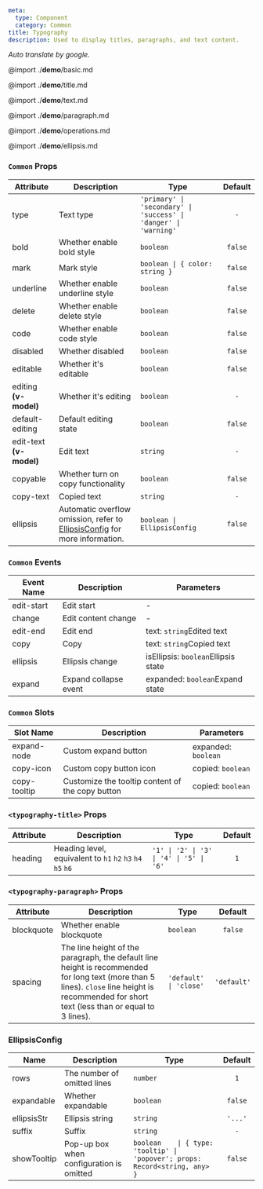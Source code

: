 ```yaml
meta:
  type: Component
  category: Common
title: Typography
description: Used to display titles, paragraphs, and text content.
```

*Auto translate by google.*

@import ./__demo__/basic.md

@import ./__demo__/title.md

@import ./__demo__/text.md

@import ./__demo__/paragraph.md

@import ./__demo__/operations.md

@import ./__demo__/ellipsis.md






### `Common` Props

|Attribute|Description|Type|Default|
|---|---|---|:---:|
|type|Text type|`'primary' \| 'secondary' \| 'success' \| 'danger' \| 'warning'`|`-`|
|bold|Whether enable bold style|`boolean`|`false`|
|mark|Mark style|`boolean \| { color: string }`|`false`|
|underline|Whether enable underline style|`boolean`|`false`|
|delete|Whether enable delete style|`boolean`|`false`|
|code|Whether enable code style|`boolean`|`false`|
|disabled|Whether disabled|`boolean`|`false`|
|editable|Whether it's editable|`boolean`|`false`|
|editing **(v-model)**|Whether it's editing|`boolean`|`-`|
|default-editing|Default editing state|`boolean`|`false`|
|edit-text **(v-model)**|Edit text|`string`|`-`|
|copyable|Whether turn on copy functionality|`boolean`|`false`|
|copy-text|Copied text|`string`|`-`|
|ellipsis|Automatic overflow omission, refer to [EllipsisConfig](#ellipsisconfig) for more information.|`boolean \| EllipsisConfig`|`false`|
### `Common` Events

|Event Name|Description|Parameters|
|---|---|---|
|edit-start|Edit start|-|
|change|Edit content change|-|
|edit-end|Edit end|text: `string`Edited text|
|copy|Copy|text: `string`Copied text|
|ellipsis|Ellipsis change|isEllipsis: `boolean`Ellipsis state|
|expand|Expand collapse event|expanded: `boolean`Expand state|
### `Common` Slots

|Slot Name|Description|Parameters|
|---|---|---|
|expand-node|Custom expand button|expanded: `boolean`|
|copy-icon|Custom copy button icon|copied: `boolean`|
|copy-tooltip|Customize the tooltip content of the copy button|copied: `boolean`|




### `<typography-title>` Props

|Attribute|Description|Type|Default|
|---|---|---|:---:|
|heading|Heading level, equivalent to `h1` `h2` `h3` `h4` `h5` `h6`|`'1' \| '2' \| '3' \| '4' \| '5' \| '6'`|`1`|




### `<typography-paragraph>` Props

|Attribute|Description|Type|Default|
|---|---|---|:---:|
|blockquote|Whether enable blockquote|`boolean`|`false`|
|spacing|The line height of the paragraph, the default line height is recommended for long text (more than 5 lines). `close` line height is recommended for short text (less than or equal to 3 lines).|`'default' \| 'close'`|`'default'`|








### EllipsisConfig

|Name|Description|Type|Default|
|---|---|---|:---:|
|rows|The number of omitted lines|`number`|`1`|
|expandable|Whether expandable|`boolean`|`false`|
|ellipsisStr|Ellipsis string|`string`|`'...'`|
|suffix|Suffix|`string`|`-`|
|showTooltip|Pop-up box when configuration is omitted|`boolean    \| { type: 'tooltip' \| 'popover'; props: Record<string, any> }`|`false`|


